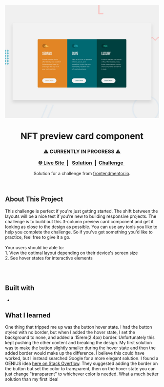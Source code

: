 <img src="https://github.com/WayneTasaki/3columnPreviewCard/blob/main/design/desktop-preview.jpg"></img>
<h1 align="center">NFT preview card component</h1>

<div align="center">
  <h3>
  <p> ⚠️ CURRENTLY IN PROGRESS ⚠️</p>
    <a href="">🌐 Live Site </a>  |  
    <a href=""> Solution </a> | 
    <a href=""> Challenge </a> 
  </h3>
</div>
<div align="center">
   Solution for a challenge from  <a href="https://www.frontendmentor.io/" target="_blank">frontendmentor.io</a>.
</div>
<br>
<br>

## About This Project

<p>This challenge is perfect if you're just getting started. The shift between the layouts will be a nice test if you're new to building responsive projects.
The challenge is to build out this 3-column preview card component and get it looking as close to the design as possible.
You can use any tools you like to help you complete the challenge. So if you've got something you'd like to practice, feel free to give it a go.
<br>
<br>
Your users should be able to:
<br>
1. View the optimal layout depending on their device's screen size
<br>
2. See hover states for interactive elements</p>
<br>
<br>




## Built with 

- 

## What I learned
One thing that tripped me up was the button hover state. I had the button styled with no border, but when I added the hover state, I set the background to none, and added a .15rem(2.4px) border. Unfortunately this kept pushing the other content and breaking the design. My first solution was to make the button slightly smaller during the hover state and then the added border would make up the difference. I believe this could have worked, but I instead searched Google for a more elegant solution. I found a GENIUS idea <a href="https://stackoverflow.com/questions/18887058/css-hover-creating-border-but-pushing-content"> here on Stack Overflow</a>. They suggested adding the border on the button but set the color to transparent, then on the hover state you can just change "transparent" to whichever color is needed. What a much better solution than my first idea!